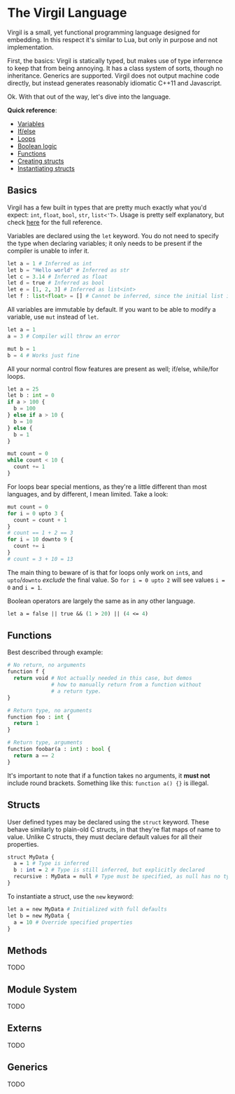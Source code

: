 # The Virgil Language

Virgil is a small, yet functional programming language designed for
embedding.  In this respect it's similar to Lua, but only in purpose
and not implementation.

First, the basics: Virgil is statically typed, but makes use of type
inferrence to keep that from being annoying.  It has a class system
of sorts, though no inheritance.  Generics are supported.  Virgil does
not output machine code directly, but instead generates reasonably
idiomatic C++11 and Javascript.

Ok.  With that out of the way, let's dive into the language.

**Quick reference**:

 * [Variables](#variables)
 * [If/else](#ifelse)
 * [Loops](#loops)
 * [Boolean logic](#logic)
 * [Functions](#functions)
 * [Creating structs](#struct-def)
 * [Instantiating structs](#struct-create)

## Basics

<a name="variables"></a>
Virgil has a few built in types that are pretty much exactly what you'd
expect: `int`, `float`, `bool`, `str`, `list<'T>`.  Usage is pretty
self explanatory, but check [here](types.md) for the full reference.

Variables are declared using the `let` keyword.  You do not need to
specify the type when declaring variables; it only needs to be present
if the compiler is unable to infer it.

```python
let a = 1 # Inferred as int
let b = "Hello world" # Inferred as str
let c = 3.14 # Inferred as float
let d = true # Inferred as bool
let e = [1, 2, 3] # Inferred as list<int>
let f : list<float> = [] # Cannot be inferred, since the initial list is empty
```

All variables are immutable by default.  If you want to be able to
modify a variable, use `mut` instead of `let`.

```python
let a = 1
a = 3 # Compiler will throw an error

mut b = 1
b = 4 # Works just fine
```

<a name="ifelse"></a>
All your normal control flow features are present as well; if/else,
while/for loops.

```python
let a = 25
let b : int = 0
if a > 100 {
  b = 100
} else if a > 10 {
  b = 10
} else {
  b = 1
}

mut count = 0
while count < 10 {
  count += 1
}
```

<a name="loops"></a>
For loops bear special mentions, as they're a little different than
most languages, and by different, I mean limited.  Take a look:

```python
mut count = 0
for i = 0 upto 3 {
  count = count + 1
}
# count == 1 + 2 == 3
for i = 10 downto 9 {
  count += i
}
# count = 3 + 10 = 13
```

The main thing to beware of is that for loops only work on `int`s, and
`upto`/`downto` *exclude* the final value.  So `for i = 0 upto 2` will
see values `i = 0` and `i = 1`.

<a name="logic"></a>
Boolean operators are largely the same as in any other language.

```perl
let a = false || true && (1 > 20) || (4 <= 4)
```

## Functions

<a name="functions"></a>
Best described through example:

```python
# No return, no arguments
function f {
  return void # Not actually needed in this case, but demos
              # how to manually return from a function without
              # a return type.
}

# Return type, no arguments
function foo : int {
  return 1
}

# Return type, arguments
function foobar(a : int) : bool {
  return a == 2
}
```

It's important to note that if a function takes no arguments, it
**must not** include round brackets.  Something like this: `function a() {}`
is illegal.

## Structs

<a name="struct-def"></a>
User defined types may be declared using the `struct` keyword.  These
behave similarly to plain-old C structs, in that they're flat maps of
name to value.  Unlike C structs, they must declare default values for
all their properties.

```perl
struct MyData {
  a = 1 # Type is inferred
  b : int = 2 # Type is still inferred, but explicitly declared
  recursive : MyData = null # Type must be specified, as null has no type
}
```

<a name="struct-create"></a>
To instantiate a struct, use the `new` keyword:

```perl
let a = new MyData # Initialized with full defaults
let b = new MyData {
  a = 10 # Override specified properties
}
```

## Methods

TODO

## Module System

TODO

## Externs

TODO

## Generics

TODO

